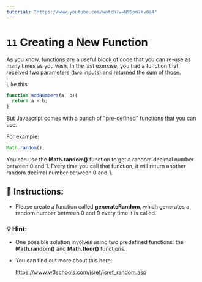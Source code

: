 ```yaml
---
tutorial: "https://www.youtube.com/watch?v=N95pm7kv0a4"
---
```


# `11` Creating a New Function

As you know, functions are a useful block of code that you can re-use as many times as you wish. In the last exercise, you had a function that received two parameters (two inputs) and returned the sum of those. 

Like this:
```js
function addNumbers(a, b){
  return a + b;
}
```

But Javascript comes with a bunch of "pre-defined" functions that you can use. 

For example:
```js
Math.random();
```

You can use the **Math.random()** function to get a random decimal number between 0 and 1. Every time you call that function, it will return another random decimal number between 0 and 1.

## :pencil: Instructions:

* Please create a function called **generateRandom**, which generates a random number between 0 and 9 every time it is called.

### 💡 Hint:

* One possible solution involves using two predefined functions: the **Math.random()** and **Math.floor()** functions.
* You can find out more about this here:

    https://www.w3schools.com/jsref/jsref_random.asp
